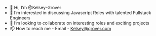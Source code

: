 - 👋 Hi, I’m @Kelsey-Grover
- 👀 I’m interested in discussing Javascript Roles with talented Fullstack Engineers
- 💞️ I’m looking to collaborate on interesting roles and exciting projects
- 📫 How to reach me - Email - Kelsey@grover.com 
